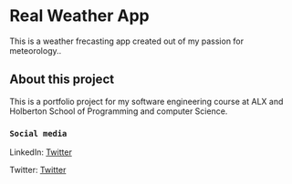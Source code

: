 # Real Weather App

This is a weather frecasting app created out of my passion for
meteorology..

## About this project

This is a portfolio project for my software engineering
course at ALX and Holberton School of Programming and computer
Science.

### `Social media`
LinkedIn: [Twitter](https://www.linkedin.com/in/samuel-obanijesu-86b272212/)

Twitter: [Twitter](https://twitter.com/ael_urrim)



